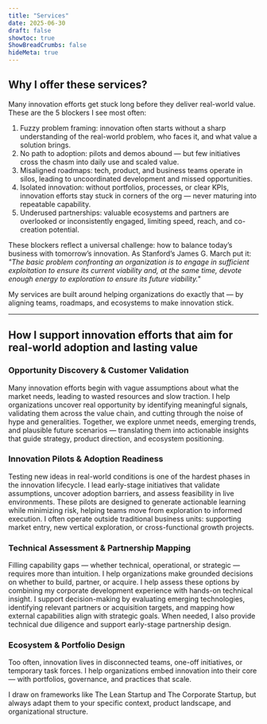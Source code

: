```yaml
---
title: "Services"
date: 2025-06-30
draft: false
showtoc: true
ShowBreadCrumbs: false
hideMeta: true
---
```


## Why I offer these services?

Many innovation efforts get stuck long before they deliver real-world value. These are the 5 blockers I see most often:

1. Fuzzy problem framing: innovation often starts without a sharp understanding of the real-world problem, who faces it, and what value a solution brings.
2. No path to adoption: pilots and demos abound — but few initiatives cross the chasm into daily use and scaled value.
3. Misaligned roadmaps: tech, product, and business teams operate in silos, leading to uncoordinated development and missed opportunities.
4. Isolated innovation: without portfolios, processes, or clear KPIs, innovation efforts stay stuck in corners of the org — never maturing into repeatable capability.
5. Underused partnerships: valuable ecosystems and partners are overlooked or inconsistently engaged, limiting speed, reach, and co-creation potential.

These blockers reflect a universal challenge: how to balance today’s business with tomorrow’s innovation. As Stanford’s James G. March put it: _"The basic problem confronting an organization is to engage in sufficient exploitation to ensure its current viability and, at the same time, devote enough energy to exploration to ensure its future viability."_

My services are built around helping organizations do exactly that — by aligning teams, roadmaps, and ecosystems to make innovation stick.

---

## How I support innovation efforts that aim for real-world adoption and lasting value

### Opportunity Discovery & Customer Validation

Many innovation efforts begin with vague assumptions about what the market needs, leading to wasted resources and slow traction. I help organizations uncover real opportunity by identifying meaningful signals, validating them across the value chain, and cutting through the noise of hype and generalities. Together, we explore unmet needs, emerging trends, and plausible future scenarios — translating them into actionable insights that guide strategy, product direction, and ecosystem positioning.

### Innovation Pilots & Adoption Readiness

Testing new ideas in real-world conditions is one of the hardest phases in the innovation lifecycle. I lead early-stage initiatives that validate assumptions, uncover adoption barriers, and assess feasibility in live environments. These pilots are designed to generate actionable learning while minimizing risk, helping teams move from exploration to informed execution. I often operate outside traditional business units: supporting market entry, new vertical exploration, or cross-functional growth projects.

### Technical Assessment & Partnership Mapping

Filling capability gaps — whether technical, operational, or strategic — requires more than intuition. I help organizations make grounded decisions on whether to build, partner, or acquire. I help assess these options by combining my corporate development experience with hands-on technical insight. I support decision-making by evaluating emerging technologies, identifying relevant partners or acquisition targets, and mapping how external capabilities align with strategic goals. When needed, I also provide technical due diligence and support early-stage partnership design.

### Ecosystem & Portfolio Design

Too often, innovation lives in disconnected teams, one-off initiatives, or temporary task forces. I help organizations embed innovation into their core — with portfolios, governance, and practices that scale.

I draw on frameworks like The Lean Startup and The Corporate Startup, but always adapt them to your specific context, product landscape, and organizational structure.
